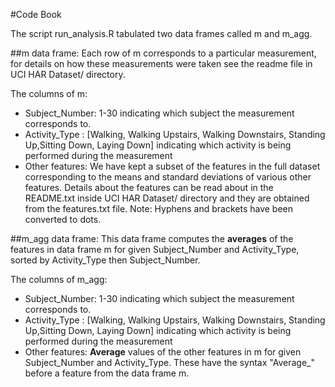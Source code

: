 #Code Book

The script run_analysis.R tabulated two data frames called m and m_agg.

##m data frame:
Each row of m corresponds to a particular measurement, for details on how these measurements were taken see the readme file in UCI HAR Dataset/ directory.

The columns of m:
- Subject_Number: 1-30 indicating which subject the measurement corresponds to.
- Activity_Type : [Walking, Walking Upstairs, Walking Downstairs, Standing Up,Sitting Down, Laying Down] indicating which activity is being performed during the measurement
- Other features:  We have kept a subset of the features in the full dataset corresponding to the means and standard deviations of various other features.  Details about the features can be read about in the README.txt inside UCI HAR Dataset/ directory and they are obtained from the features.txt file.  Note: Hyphens and brackets have been converted to dots. 

##m_agg data frame:
This data frame computes the **averages** of the features in data frame m for given Subject_Number and Activity_Type, sorted by Activity_Type then Subject_Number.

The columns of m_agg:
- Subject_Number: 1-30 indicating which subject the measurement corresponds to.
- Activity_Type : [Walking, Walking Upstairs, Walking Downstairs, Standing Up,Sitting Down, Laying Down] indicating which activity is being performed during the measurement
- Other features: **Average** values of the other features in m for given Subject_Number and Activity_Type.  These have the syntax "Average_" before a feature from the data frame m.


